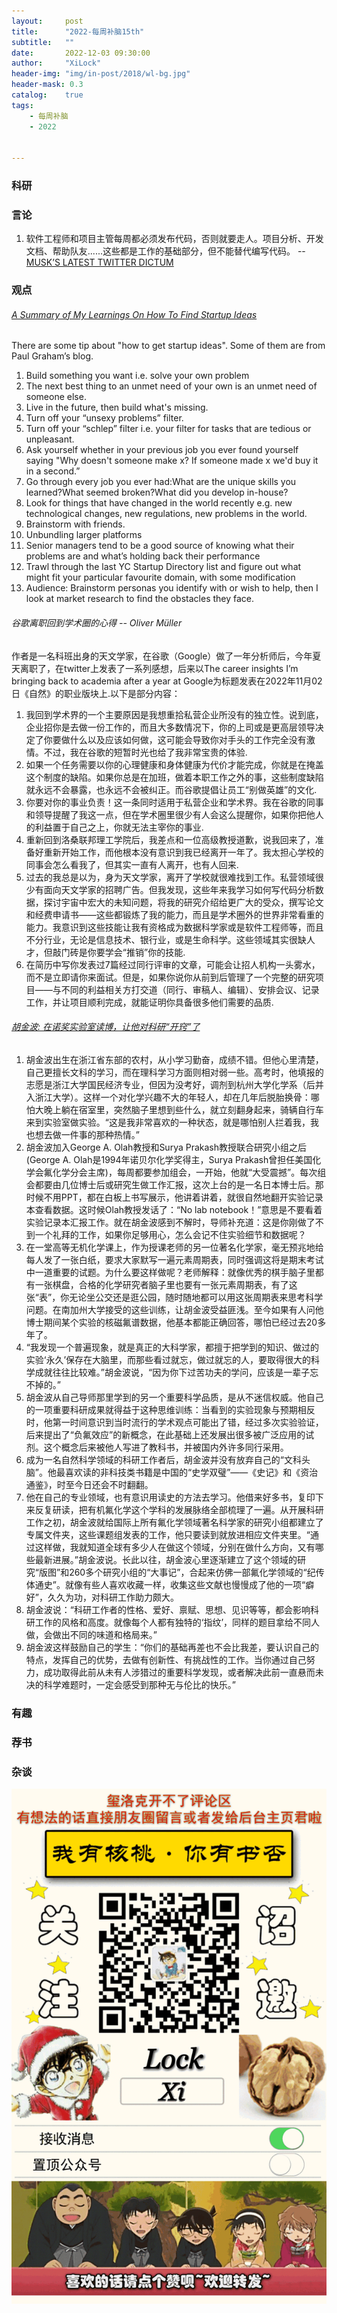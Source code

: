 ```yaml
---
layout:     post
title:      "2022-每周补脑15th"
subtitle:   ""
date:       2022-12-03 09:30:00
author:     "XiLock"
header-img: "img/in-post/2018/wl-bg.jpg"
header-mask: 0.3
catalog:    true
tags:
    - 每周补脑
    - 2022


---
```


### 科研


### 言论
1. 软件工程师和项目主管每周都必须发布代码，否则就要走人。项目分析、开发文档、帮助队友......这些都是工作的基础部分，但不能替代编写代码。 -- [MUSK’S LATEST TWITTER DICTUM](https://www.firstpost.com/tech/news-analysis/musks-latest-twitter-dictum-engineers-to-send-weekly-reports-managers-to-fire-weak-performers-every-week-11725821.html)

### 观点
###### [A Summary of My Learnings On How To Find Startup Ideas](https://liorn.substack.com/p/a-summary-of-my-learnings-on-how)
There are some tip about "how to get startup ideas". Some of them are from Paul Graham’s blog.
1. Build something you want i.e. solve your own problem
1. The next best thing to an unmet need of your own is an unmet need of someone else.
1. Live in the future, then build what's missing.
1. Turn off your “unsexy problems” filter.
1. Turn off your “schlep” filter i.e. your filter for tasks that are tedious or unpleasant.
1. Ask yourself whether in your previous job you ever found yourself saying "Why doesn't someone make x? If someone made x we'd buy it in a second.”
1. Go through every job you ever had:What are the unique skills you learned?What seemed broken?What did you develop in-house?
1. Look for things that have changed in the world recently e.g. new technological changes, new regulations, new problems in the world.
1. Brainstorm with friends.
1. Unbundling larger platforms 
1. Senior managers tend to be a good source of knowing what their problems are and what’s holding back their performance
1. Trawl through the last YC Startup Directory list and figure out what might fit your particular favourite domain, with some modification
1. Audience: Brainstorm personas you identify with or wish to help, then I look at market research to find the obstacles they face.

###### 谷歌离职回到学术圈的心得 -- Oliver Müller
作者是一名科班出身的天文学家，在谷歌（Google）做了一年分析师后，今年夏天离职了，在twitter上发表了一系列感想，后来以The career insights I’m bringing back to academia after a year at Google为标题发表在2022年11月02日《自然》的职业版块上.以下是部分内容：
1. 我回到学术界的一个主要原因是我想重拾私营企业所没有的独立性。说到底，企业招你是去做一份工作的，而且大多数情况下，你的上司或是更高层领导决定了你要做什么以及应该如何做，这可能会导致你对手头的工作完全没有激情。不过，我在谷歌的短暂时光也给了我非常宝贵的体验. 
1. 如果一个任务需要以你的心理健康和身体健康为代价才能完成，你就是在掩盖这个制度的缺陷。如果你总是在加班，做着本职工作之外的事，这些制度缺陷就永远不会暴露，也永远不会被纠正。而谷歌提倡让员工“别做英雄”的文化.
1. 你要对你的事业负责！这一条同时适用于私营企业和学术界。我在谷歌的同事和领导提醒了我这一点，但在学术圈里很少有人会这么提醒你，如果你把他人的利益置于自己之上，你就无法主宰你的事业.
1. 重新回到洛桑联邦理工学院后，我差点和一位高级教授道歉，说我回来了，准备好重新开始工作，而他根本没有意识到我已经离开一年了。我太担心学校的同事会怎么看我了，但其实一直有人离开，也有人回来.
1. 过去的我总是以为，身为天文学家，离开了学校就很难找到工作。私营领域很少有面向天文学家的招聘广告。但我发现，这些年来我学习如何写代码分析数据，探讨宇宙中宏大的未知问题，将我的研究介绍给更广大的受众，撰写论文和经费申请书——这些都锻炼了我的能力，而且是学术圈外的世界非常看重的能力。我意识到这些技能让我有资格成为数据科学家或是软件工程师等，而且不分行业，无论是信息技术、银行业，或是生命科学。这些领域其实很缺人才，但敲门砖是你要学会“推销”你的技能.
1. 在简历中写你发表过7篇经过同行评审的文章，可能会让招人机构一头雾水，而不是立即请你来面试。但是，如果你说你从前到后管理了一个完整的研究项目——与不同的利益相关方打交道（同行、审稿人、编辑）、安排会议、记录工作，并让项目顺利完成，就能证明你具备很多他们需要的品质.

###### [胡金波: 在诺奖实验室读博，让他对科研“开窍”了](https://news.sciencenet.cn/htmlnews/2022/11/489433.shtm)
1. 胡金波出生在浙江省东部的农村，从小学习勤奋，成绩不错。但他心里清楚，自己更擅长文科的学习，而在理科学习方面则相对弱一些。高考时，他填报的志愿是浙江大学国民经济专业，但因为没考好，调剂到杭州大学化学系（后并入浙江大学）。这样一个对化学兴趣不大的年轻人，却在几年后脱胎换骨：哪怕大晚上躺在宿室里，突然脑子里想到些什么，就立刻翻身起来，骑辆自行车来到实验室做实验。“这是我非常喜欢的一种状态，就是哪怕别人拦着我，我也想去做一件事的那种热情。”
1. 胡金波加入George A. Olah教授和Surya Prakash教授联合研究小组之后(George A. Olah是1994年诺贝尔化学奖得主，Surya Prakash曾担任美国化学会氟化学分会主席)，每周都要参加组会，一开始，他就“大受震撼”。每次组会都要由几位博士后或研究生做工作汇报，这次上台的是一名日本博士后。那时候不用PPT，都在白板上书写展示，他讲着讲着，就很自然地翻开实验记录本查看数据。这时候Olah教授发话了：“No lab notebook！”意思是不要看着实验记录本汇报工作。就在胡金波感到不解时，导师补充道：这是你刚做了不到一个礼拜的工作，如果你足够用心，怎么会记不住实验细节和数据呢？
1. 在一堂高等无机化学课上，作为授课老师的另一位著名化学家，毫无预兆地给每人发了一张白纸，要求大家默写一遍元素周期表，同时强调这将是期末考试中一道重要的试题。为什么要这样做呢？老师解释：就像优秀的棋手脑子里都有一张棋盘，合格的化学研究者脑子里也要有一张元素周期表，有了这张“表”，你无论坐公交还是逛公园，随时随地都可以用这张周期表来思考科学问题。在南加州大学接受的这些训练，让胡金波受益匪浅。至今如果有人问他博士期间某个实验的核磁氟谱数据，他基本都能正确回答，哪怕已经过去20多年了。
1. “我发现一个普遍现象，就是真正的大科学家，都擅于把学到的知识、做过的实验‘永久’保存在大脑里，而那些看过就忘，做过就忘的人，要取得很大的科学成就往往比较难。”胡金波说，“因为你下过苦功夫的学问，应该是一辈子忘不掉的。”
1. 胡金波从自己导师那里学到的另一个重要科学品质，是从不迷信权威。他自己的一项重要科研成果就得益于这种思维训练：当看到的实验现象与预期相反时，他第一时间意识到当时流行的学术观点可能出了错，经过多次实验验证，后来提出了“负氟效应”的新概念，在此基础上还发展出很多被广泛应用的试剂。这个概念后来被他人写进了教科书，并被国内外许多同行采用。
1. 成为一名自然科学领域的科研工作者后，胡金波并没有放弃自己的“文科头脑”。他最喜欢读的非科技类书籍是中国的“史学双璧”——《史记》和《资治通鉴》，时至今日还会不时翻翻。
1. 他在自己的专业领域，也有意识用读史的方法去学习。他借来好多书，复印下来反复研读，把有机氟化学这个学科的发展脉络全部梳理了一遍。从开展科研工作之初，胡金波就给国际上所有氟化学领域著名科学家的研究小组都建立了专属文件夹，这些课题组发表的工作，他只要读到就放进相应文件夹里。“通过这样做，我就知道全球有多少人在做这个领域，分别在做什么方向，又有哪些最新进展。”胡金波说。长此以往，胡金波心里逐渐建立了这个领域的研究“版图”和260多个研究小组的“大事记”，合起来仿佛一部氟化学领域的“纪传体通史”。就像有些人喜欢收藏一样，收集这些文献也慢慢成了他的一项“癖好”，久久为功，对科研工作助力颇大。
1. 胡金波说：“科研工作者的性格、爱好、禀赋、思想、见识等等，都会影响科研工作的风格和高度。就像每个人都有独特的‘指纹’，同样的题目拿给不同人做，会做出不同的味道和格局来。”
1. 胡金波这样鼓励自己的学生：“你们的基础再差也不会比我差，要认识自己的特点，发挥自己的优势，去做有创新性、有挑战性的工作。当你通过自己努力，成功取得此前从未有人涉猎过的重要科学发现，或者解决此前一直悬而未决的科学难题时，一定会感受到那种无与伦比的快乐。”

### 有趣



### 荐书


### 杂谈

![](/img/wc-tail.GIF)

